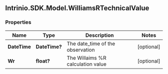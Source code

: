 ## Intrinio.SDK.Model.WilliamsRTechnicalValue
### Properties

Name | Type | Description | Notes
------------ | ------------- | ------------- | -------------
**DateTime** | **DateTime?** | The date_time of the observation | [optional] 
**Wr** | **float?** | The Willaims %R calculation value | [optional] 

